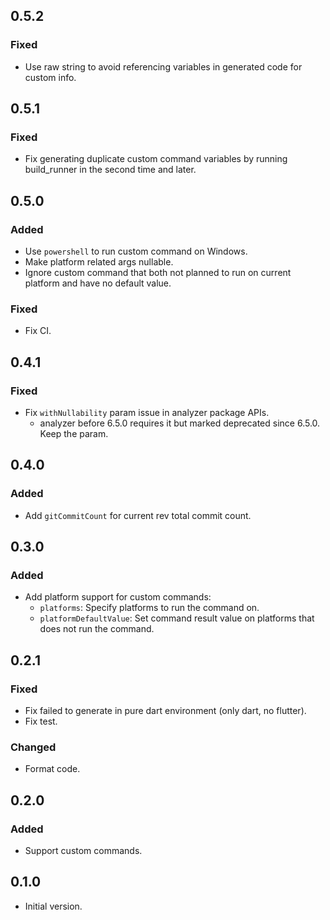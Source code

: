 ## 0.5.2

### Fixed

- Use raw string to avoid referencing variables in generated code for custom info.

## 0.5.1

### Fixed

- Fix generating duplicate custom command variables by running build_runner in the second time and later.

## 0.5.0

### Added

- Use `powershell` to run custom command on Windows.
- Make platform related args nullable.
- Ignore custom command that both not planned to run on current platform and have no default value.

### Fixed

- Fix CI.

## 0.4.1

### Fixed

- Fix `withNullability` param issue in analyzer package APIs.
  - analyzer before 6.5.0 requires it but marked deprecated since 6.5.0. Keep the param.

## 0.4.0

### Added

- Add `gitCommitCount` for current rev total commit count.

## 0.3.0

### Added

- Add platform support for custom commands:
  - `platforms`: Specify platforms to run the command on.
  - `platformDefaultValue`: Set command result value on platforms that does not run the command.

## 0.2.1

### Fixed

- Fix failed to generate in pure dart environment (only dart, no flutter).
- Fix test.

### Changed

- Format code.

## 0.2.0

### Added

- Support custom commands.

## 0.1.0

- Initial version.
